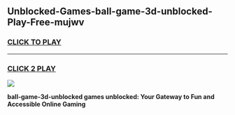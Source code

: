 
## Unblocked-Games-ball-game-3d-unblocked-Play-Free-mujwv
<h3>
<a href="https://premium76.site?title=ball-game-3d-unblocked&ref=18A1">CLICK TO PLAY</a></h3>
<hr>

<h3>
<a href="https://premium76.site?title=ball-game-3d-unblocked&ref=18A1">CLICK 2 PLAY</a>
  
</h3>

<a href="https://premium76.site?title=ball-game-3d-unblocked&ref=18A1"><img src="https://clearcache.store/games.png"></a>


**ball-game-3d-unblocked games unblocked: Your Gateway to Fun and Accessible Online Gaming**
